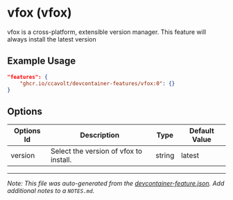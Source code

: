 
# vfox (vfox)

vfox is a cross-platform, extensible version manager. This feature will always install the latest version

## Example Usage

```json
"features": {
    "ghcr.io/ccavolt/devcontainer-features/vfox:0": {}
}
```

## Options

| Options Id | Description | Type | Default Value |
|-----|-----|-----|-----|
| version | Select the version of vfox to install. | string | latest |



---

_Note: This file was auto-generated from the [devcontainer-feature.json](https://github.com/ccavolt/devcontainer-features/blob/main/src/vfox/devcontainer-feature.json).  Add additional notes to a `NOTES.md`._
